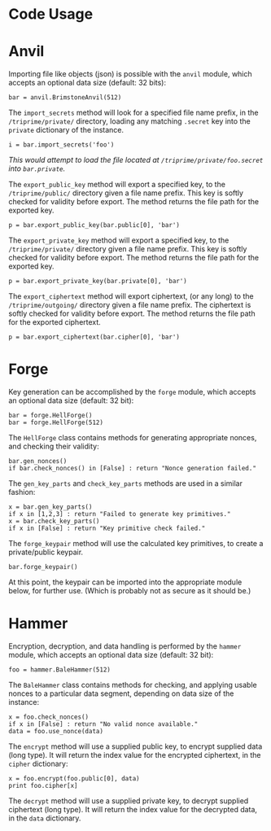 # Code Usage

# Anvil

Importing file like objects (json) is possible with the `anvil` module, which accepts an optional data size (default: 32 bits):

`bar = anvil.BrimstoneAnvil(512)`

The `import_secrets` method will look for a specified file name prefix, in the `/triprime/private/` directory, loading any matching `.secret` key into the `private` dictionary of the instance.

`i = bar.import_secrets('foo')`

*This would attempt to load the file located at `/triprime/private/foo.secret` into `bar.private`.*

The `export_public_key` method will export a specified key, to the `/triprime/public/` directory given a file name prefix. This key is softly checked for validity before export. The method returns the file path for the exported key.

`p = bar.export_public_key(bar.public[0], 'bar')`

The `export_private_key` method will export a specified key, to the `/triprime/private/` directory given a file name prefix. This key is softly checked for validity before export. The method returns the file path for the exported key.

`p = bar.export_private_key(bar.private[0], 'bar')`

The `export_ciphertext` method will export ciphertext, (or any long) to the `/triprime/outgoing/` directory given a file name prefix. The ciphertext is softly checked for validity before export. The method returns the file path for the exported ciphertext.

`p = bar.export_ciphertext(bar.cipher[0], 'bar')`

# Forge

Key generation can be accomplished by the `forge` module, which accepts an optional data size (default: 32 bit):

```
bar = forge.HellForge()
bar = forge.HellForge(512)
```

The `HellForge` class contains methods for generating appropriate nonces, and checking their validity:

```
bar.gen_nonces()
if bar.check_nonces() in [False] : return "Nonce generation failed."
```

The `gen_key_parts` and `check_key_parts` methods are used in a similar fashion:

```
x = bar.gen_key_parts()
if x in [1,2,3] : return "Failed to generate key primitives."
x = bar.check_key_parts()
if x in [False] : return "Key primitive check failed."
```

The `forge_keypair` method will use the calculated key primitives, to create a private/public keypair.

`bar.forge_keypair()`

At this point, the keypair can be imported into the appropriate module below, for further use. (Which is probably not as secure as it should be.)

# Hammer

Encryption, decryption, and data handling is performed by the `hammer` module, which accepts an optional data size (default: 32 bit):

`foo = hammer.BaleHammer(512)`

The `BaleHammer` class contains methods for checking, and applying usable nonces to a particular data segment, depending on data size of the instance:

```
x = foo.check_nonces()
if x in [False] : return "No valid nonce available."
data = foo.use_nonce(data)
```

The `encrypt` method will use a supplied public key, to encrypt supplied data (long type). It will return the index value for the encrypted ciphertext, in the `cipher` dictionary:

```
x = foo.encrypt(foo.public[0], data)
print foo.cipher[x]
```

The `decrypt` method will use a supplied private key, to decrypt supplied ciphertext (long type). It will return the index value for the decrypted data, in the `data` dictionary.
